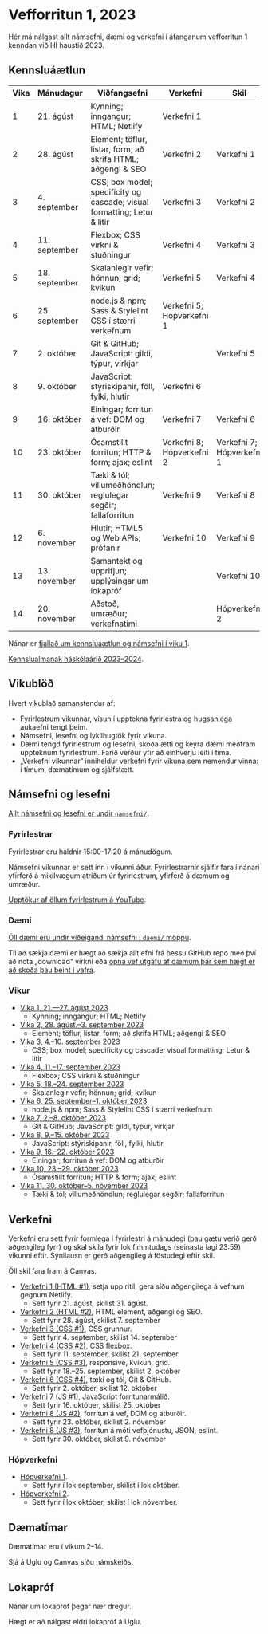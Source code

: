 # Vefforritun 1, 2023

Hér má nálgast allt námsefni, dæmi og verkefni í áfanganum vefforritun 1 kenndan við HÍ haustið 2023.

## Kennsluáætlun

| Vika | Mánudagur     | Viðfangsefni                                                             | Verkefni                  | Skil                      |
| ---- | ------------- | ------------------------------------------------------------------------ | ------------------------- | ------------------------- |
| 1    | 21. ágúst     | Kynning; inngangur; HTML; Netlify                                        | Verkefni 1                |                           |
| 2    | 28. ágúst     | Element; töflur, listar, form; að skrifa HTML; aðgengi & SEO             | Verkefni 2                | Verkefni 1                |
| 3    | 4. september  | CSS; box model; specificity og cascade; visual formatting; Letur & litir | Verkefni 3                | Verkefni 2                |
| 4    | 11. september | Flexbox; CSS virkni & stuðningur                                         | Verkefni 4                | Verkefni 3                |
| 5    | 18. september | Skalanlegir vefir; hönnun; grid; kvikun                                  | Verkefni 5                | Verkefni 4                |
| 6    | 25. september | node.js & npm; Sass & Stylelint CSS í stærri verkefnum                   | Verkefni 5; Hópverkefni 1 |                           |
| 7    | 2. október    | Git & GitHub; JavaScript: gildi, týpur, virkjar                          |                           | Verkefni 5                |
| 8    | 9. október    | JavaScript: stýriskipanir, föll, fylki, hlutir                           | Verkefni 6                |                           |
| 9    | 16. október   | Einingar; forritun á vef: DOM og atburðir                                | Verkefni 7                | Verkefni 6                |
| 10   | 23. október   | Ósamstillt forritun; HTTP & form; ajax; eslint                           | Verkefni 8; Hópverkefni 2 | Verkefni 7; Hópverkefni 1 |
| 11   | 30. október   | Tæki & tól; villumeðhöndlun; reglulegar segðir; fallaforritun            | Verkefni 9                | Verkefni 8                |
| 12   | 6. nóvember   | Hlutir; HTML5 og Web APIs; prófanir                                      | Verkefni 10               | Verkefni 9                |
| 13   | 13. nóvember  | Samantekt og upprifjun; upplýsingar um lokapróf                          |                           | Verkefni 10               |
| 14   | 20. nóvember  | Aðstoð, umræður; verkefnatími                                            |                           | Hópverkefni 2             |

Nánar er [fjallað um kennsluáætlun og námsefni í viku 1](vikur/vika-01.md).

[Kennslualmanak háskólaárið 2023–2024](https://ugla.hi.is/kennsluskra/index.php?tab=skoli&chapter=content&id=49140).

## Vikublöð

Hvert vikublað samanstendur af:

- Fyrirlestrum vikunnar, vísun í upptekna fyrirlestra og hugsanlega aukaefni tengt þeim.
- Námsefni, lesefni og lykilhugtök fyrir vikuna.
- Dæmi tengd fyrirlestrum og lesefni, skoða ætti og keyra dæmi meðfram uppteknum fyrirlestrum. Farið verður yfir að einhverju leiti í tíma.
- „Verkefni vikunnar“ inniheldur verkefni fyrir vikuna sem nemendur vinna: í tímum, dæmatímum og sjálfstætt.

## Námsefni og lesefni

[Allt námsefni og lesefni er undir `namsefni/`](/namsefni).

### Fyrirlestrar

Fyrirlestrar eru haldnir 15:00-17:20 á mánudögum.

Námsefni vikunnar er sett inn í vikunni áður. Fyrirlestrarnir sjálfir fara í nánari yfirferð á mikilvægum atriðum úr fyrirlestrum, yfirferð á dæmum og umræður.

[Upptökur af öllum fyrirlestrum á YouTube](https://www.youtube.com/playlist?list=PLRj-ccg8iozzcbrQgXQpbTVA1OXjUEMO1).

### Dæmi

[Öll dæmi eru undir viðeigandi námsefni í `daemi/` möppu](/namsefni).

Til að sækja dæmi er hægt að sækja allt efni frá þessu GitHub repo með því að nota „download“ virkni eða [opna vef útgáfu af dæmum þar sem hægt er að skoða þau beint í vafra](https://vefforritun.github.io/vef1-2023/daemi/).

### Vikur

- [Vika 1, 21.—27. ágúst 2023](vikur/vika-01.md)
  - Kynning; inngangur; HTML; Netlify
- [Vika 2, 28. ágúst.–3. september 2023](vikur/vika-02.md)
  - Element; töflur, listar, form; að skrifa HTML; aðgengi & SEO
- [Vika 3, 4.–10. september 2023](vikur/vika-03.md)
  - CSS; box model; specificity og cascade; visual formatting; Letur & litir
- [Vika 4, 11.–17. september 2023](vikur/vika-04.md)
  - Flexbox; CSS virkni & stuðningur
- [Vika 5, 18.–24. september 2023](vikur/vika-05.md)
  - Skalanlegir vefir; hönnun; grid; kvikun
- [Vika 6, 25. september–1. október 2023](vikur/vika-06.md)
  - node.js & npm; Sass & Stylelint CSS í stærri verkefnum
- [Vika 7, 2.–8. október 2023](vikur/vika-07.md)
  - Git & GitHub; JavaScript: gildi, týpur, virkjar
- [Vika 8, 9.–15. október 2023](vikur/vika-08.md)
  - JavaScript: stýriskipanir, föll, fylki, hlutir
- [Vika 9, 16.–22. október 2023](vikur/vika-09.md)
  - Einingar; forritun á vef: DOM og atburðir
- [Vika 10, 23.–29. október 2023](vikur/vika-10.md)
  - Ósamstillt forritun; HTTP & form; ajax; eslint
- [Vika 11, 30. október–5. nóvember 2023](vikur/vika-11.md)
  - Tæki & tól; villumeðhöndlun; reglulegar segðir; fallaforritun

## Verkefni

Verkefni eru sett fyrir formlega í fyrirlestri á mánudegi (þau gætu verið gerð aðgengileg fyrr) og skal skila fyrir lok fimmtudags (seinasta lagi 23:59) vikunni eftir. Sýnilausn er gerð aðgengileg á föstudegi eftir skil.

Öll skil fara fram á Canvas.

- [Verkefni 1 (HTML #1)](https://github.com/vefforritun/vef1-2023-v1), setja upp ritil, gera síðu aðgengilega á vefnum gegnum Netlify.
  - Sett fyrir 21. ágúst, skilist 31. ágúst.
- [Verkefni 2 (HTML #2)](https://github.com/vefforritun/vef1-2023-v2), HTML element, aðgengi og SEO.
  - Sett fyrir 28. ágúst, skilist 7. september
- [Verkefni 3 (CSS #1)](https://github.com/vefforritun/vef1-2023-v3), CSS grunnur.
  - Sett fyrir 4. september, skilist 14. september
- [Verkefni 4 (CSS #2)](https://github.com/vefforritun/vef1-2023-v4), CSS flexbox.
  - Sett fyrir 11. september, skilist 21. september
- [Verkefni 5 (CSS #3)](https://github.com/vefforritun/vef1-2023-v5), responsive, kvikun, grid.
  - Sett fyrir 18.–25. september, skilist 2. október
- [Verkefni 6 (CSS #4)](https://github.com/vefforritun/vef1-2023-v6), tæki og tól, Git & GitHub.
  - Sett fyrir 2. október, skilist 12. október
- [Verkefni 7 (JS #1)](https://github.com/vefforritun/vef1-2023-v7), JavaScript forritunarmálið.
  - Sett fyrir 16. október, skilist 25. október
- [Verkefni 8 (JS #2)](https://github.com/vefforritun/vef1-2023-v8), forritun á vef, DOM og atburðir.
  - Sett fyrir 23. október, skilist 2. nóvember
- [Verkefni 8 (JS #3)](https://github.com/vefforritun/vef1-2023-v9), forritun á móti vefþjónustu, JSON, eslint.
  - Sett fyrir 30. október, skilist 9. nóvember

### Hópverkefni

- [Hópverkefni 1](https://github.com/vefforritun/vef1-2023-h1).
  - Sett fyrir í lok september, skilist í lok október.
- [Hópverkefni 2](https://github.com/vefforritun/vef1-2023-h2).
  - Sett fyrir í lok október, skilist í lok nóvember.

## Dæmatímar

Dæmatímar eru í vikum 2–14.

Sjá á Uglu og Canvas síðu námskeiðs.

## Lokapróf

Nánar um lokapróf þegar nær dregur.

Hægt er að nálgast eldri lokapróf á Uglu.
